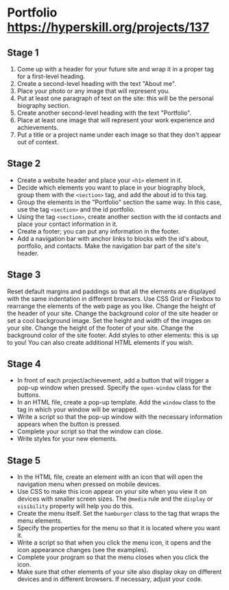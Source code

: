 # Portfolio https://hyperskill.org/projects/137

## Stage 1
1. Come up with a header for your future site and wrap it in a proper tag for a first-level heading.
2. Create a second-level heading with the text "About me".
3. Place your photo or any image that will represent you.
4. Put at least one paragraph of text on the site: this will be the personal biography section.
5. Create another second-level heading with the text "Portfolio".
6. Place at least one image that will represent your work experience and achievements.
7. Put a title or a project name under each image so that they don't appear out of context.

## Stage 2
* Create a website header and place your `<h1>` element in it.
* Decide which elements you want to place in your biography block, group them with the `<section>` tag, and add the about id to this tag.
* Group the elements in the "Portfolio" section the same way. In this case, use the tag `<section>` and the id portfolio.
* Using the tag `<section>`, сreate another section with the id contacts and place your contact information in it.
* Create a footer; you can put any information in the footer.
* Add a navigation bar with anchor links to blocks with the id's about, portfolio, and contacts. Make the navigation bar part of the site's header.

## Stage 3
Reset default margins and paddings so that all the elements are displayed with the same indentation in different browsers.
Use CSS Grid or Flexbox to rearrange the elements of the web page as you like.
Change the height of the header of your site.
Change the background color of the site header or set a cool background image.
Set the height and width of the images on your site.
Change the height of the footer of your site.
Change the background color of the site footer.
Add styles to other elements: this is up to you! You can also create additional HTML elements if you wish.

## Stage 4
* In front of each project/achievement, add a button that will trigger a pop-up window when pressed. Specify the `open-window` class for the buttons.
* In an HTML file, create a pop-up template. Add the `window` class to the tag in which your window will be wrapped.
* Write a script so that the pop-up window with the necessary information appears when the button is pressed.
* Complete your script so that the window can close.
* Write styles for your new elements.

## Stage 5
* In the HTML file, create an element with an icon that will open the navigation menu when pressed on mobile devices.
* Use CSS to make this icon appear on your site when you view it on devices with smaller screen sizes. The `@media` rule and the `display` or `visibility` property will help you do this.
* Create the menu itself. Set the `hamburger` class to the tag that wraps the menu elements.
* Specify the properties for the menu so that it is located where you want it.
* Write a script so that when you click the menu icon, it opens and the icon appearance changes (see the examples).
* Complete your program so that the menu closes when you click the icon.
* Make sure that other elements of your site also display okay on different devices and in different browsers. If necessary, adjust your code.